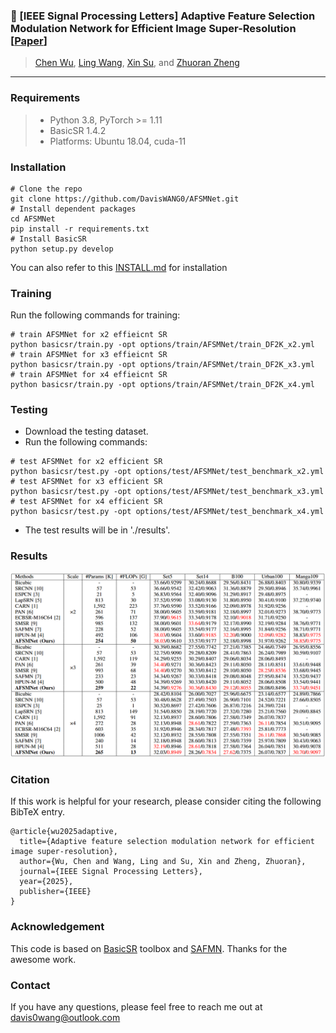 ### 📖 [IEEE Signal Processing Letters] Adaptive Feature Selection Modulation Network for Efficient Image Super-Resolution [[Paper](https://ieeexplore.ieee.org/document/10909534)] <br>

> [Chen Wu](https://github.com/5chen), [Ling Wang](https://daviswang0.github.io/), [Xin Su](https://ieeexplore.ieee.org/author/37090018587), and [Zhuoran Zheng](https://scholar.google.com.hk/citations?user=pXzPL-sAAAAJ&hl=zh-CN) <br>

---
### Requirements
> - Python 3.8, PyTorch >= 1.11
> - BasicSR 1.4.2
> - Platforms: Ubuntu 18.04, cuda-11

### Installation
```
# Clone the repo
git clone https://github.com/DavisWANG0/AFSMNet.git
# Install dependent packages
cd AFSMNet
pip install -r requirements.txt
# Install BasicSR
python setup.py develop
```
You can also refer to this [INSTALL.md](https://github.com/XPixelGroup/BasicSR/blob/master/docs/INSTALL.md) for installation

### Training
Run the following commands for training:
```
# train AFSMNet for x2 effieicnt SR
python basicsr/train.py -opt options/train/AFSMNet/train_DF2K_x2.yml
# train AFSMNet for x3 effieicnt SR
python basicsr/train.py -opt options/train/AFSMNet/train_DF2K_x3.yml
# train AFSMNet for x4 effieicnt SR
python basicsr/train.py -opt options/train/AFSMNet/train_DF2K_x4.yml
```
### Testing 
- Download the testing dataset.
- Run the following commands:
```
# test AFSMNet for x2 efficient SR
python basicsr/test.py -opt options/test/AFSMNet/test_benchmark_x2.yml
# test AFSMNet for x3 efficient SR
python basicsr/test.py -opt options/test/AFSMNet/test_benchmark_x3.yml
# test AFSMNet for x4 efficient SR
python basicsr/test.py -opt options/test/AFSMNet/test_benchmark_x4.yml
```
- The test results will be in './results'.

### Results
![AFSMNet 结果](./1.png)
### Citation
If this work is helpful for your research, please consider citing the following BibTeX entry.
```
@article{wu2025adaptive,
  title={Adaptive feature selection modulation network for efficient image super-resolution},
  author={Wu, Chen and Wang, Ling and Su, Xin and Zheng, Zhuoran},
  journal={IEEE Signal Processing Letters},
  year={2025},
  publisher={IEEE}
}
 ```


### Acknowledgement
This code is based on [BasicSR](https://github.com/XPixelGroup/BasicSR) toolbox and [SAFMN](https://github.com/sunny2109/SAFMN). Thanks for the awesome work.

### Contact
If you have any questions, please feel free to reach me out at davis0wang@outlook.com

